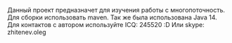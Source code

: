 Данный проект предназначет для изучения работы с многопоточность.
Для сборки использовать maven.
Так же была использована Java 14.
Для контактов с автором используйте ICQ: 245520 :D
Или skype: zhitenev.oleg